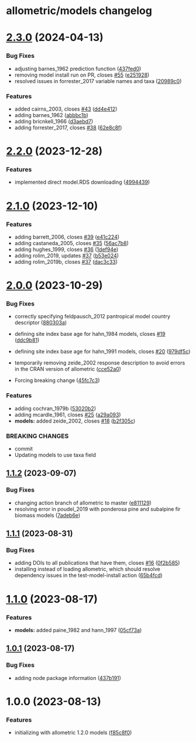 # allometric/models changelog

# [2.3.0](https://github.com/allometric/models/compare/v2.2.0...v2.3.0) (2024-04-13)


### Bug Fixes

* adjusting barnes_1962 prediction function ([437fed0](https://github.com/allometric/models/commit/437fed053a2405a94e0b8630f7576a4486fd9e8e))
* removing model install run on PR, closes [#55](https://github.com/allometric/models/issues/55) ([e251928](https://github.com/allometric/models/commit/e2519283b7d4c5fc69fc0a2e00913c9ad2822ce2))
* resolved issues in forrester_2017 variable names and taxa ([20989c0](https://github.com/allometric/models/commit/20989c0faa4e197907f1ff3e33905221651d3469))


### Features

* added cairns_2003, closes [#43](https://github.com/allometric/models/issues/43) ([dd4e412](https://github.com/allometric/models/commit/dd4e4128fc8fa6b9dfe2c8bcaa3e0eeb688b0a46))
* adding barnes_1962 ([abbbc1b](https://github.com/allometric/models/commit/abbbc1b7c3c062d13fd8ed673ad235d0d425313f))
* adding bricnkell_1966 ([d3aebd7](https://github.com/allometric/models/commit/d3aebd7e83b055ea7a951bf8e4dd1534c4cf9253))
* adding forrester_2017, closes [#38](https://github.com/allometric/models/issues/38) ([62e8c8f](https://github.com/allometric/models/commit/62e8c8f1d8240f6cb2653d3c5673c49c4923c522))

# [2.2.0](https://github.com/allometric/models/compare/v2.1.0...v2.2.0) (2023-12-28)


### Features

* implemented direct model.RDS downloading ([4994439](https://github.com/allometric/models/commit/49944390b3b58eba3312f74c32ba6dddd2c0f2d4))

# [2.1.0](https://github.com/allometric/models/compare/v2.0.0...v2.1.0) (2023-12-10)


### Features

* adding barrett_2006, closes [#39](https://github.com/allometric/models/issues/39) ([e41c224](https://github.com/allometric/models/commit/e41c224096f556185a4fb121f906eaf9dbd9600a))
* adding castaneda_2005, closes [#35](https://github.com/allometric/models/issues/35) ([56ac7b8](https://github.com/allometric/models/commit/56ac7b875a6a092bdaa12dac6d4c60f11399640f))
* adding hughes_1999, closes [#36](https://github.com/allometric/models/issues/36) ([1def94e](https://github.com/allometric/models/commit/1def94ec70f68b4f567352666d2771e27a18a51d))
* adding rolim_2019, updates [#37](https://github.com/allometric/models/issues/37) ([b53e024](https://github.com/allometric/models/commit/b53e024e75cd1d16fc3b28ad5e040b618b3d6ed3))
* adding rolim_2019b, closes [#37](https://github.com/allometric/models/issues/37) ([dac3c33](https://github.com/allometric/models/commit/dac3c33692607d71bd3d13ba7d07055f6ced2600))

# [2.0.0](https://github.com/allometric/models/compare/v1.1.2...v2.0.0) (2023-10-29)


### Bug Fixes

* correctly specifying feldpausch_2012 pantropical model country descriptor ([880303a](https://github.com/allometric/models/commit/880303a0c5ac27216b90874f824ae8ad7b19d252))
* defining site index base age for hahn_1984 models, closes [#19](https://github.com/allometric/models/issues/19) ([ddc9b81](https://github.com/allometric/models/commit/ddc9b81ccb39cd5c247fe7eb7866674e33de299e))
* defining site index base age for hahn_1991 models, closes [#20](https://github.com/allometric/models/issues/20) ([979df5c](https://github.com/allometric/models/commit/979df5c854599e8980e1aeae905ce83abf1812c7))
* temporarily removing zeide_2002 response description to avoid errors in the CRAN version of allometric ([cce52a0](https://github.com/allometric/models/commit/cce52a0317ae74fd524358691df89fa431945a02))


* Forcing breaking change ([45fc7c3](https://github.com/allometric/models/commit/45fc7c3e65f0d548b52c23796cc4638f21a5b1b7))


### Features

* adding cochran_1979b ([53020b2](https://github.com/allometric/models/commit/53020b2ed644787e4d1aeb512d104419123c89ca))
* adding mcardle_1961, closes [#25](https://github.com/allometric/models/issues/25) ([a29a093](https://github.com/allometric/models/commit/a29a0932064c032aee6d299d873ccc7b8cd0da0a))
* **models:** added zeide_2002, closes [#18](https://github.com/allometric/models/issues/18) ([b2f305c](https://github.com/allometric/models/commit/b2f305cd1d6f42a395c7e1c0c0abc2085b9ade6c))


### BREAKING CHANGES

* commit
* Updating models to use taxa field

## [1.1.2](https://github.com/allometric/models/compare/v1.1.1...v1.1.2) (2023-09-07)


### Bug Fixes

* changing action branch of allometric to master ([e811129](https://github.com/allometric/models/commit/e8111290910d3860e5fba77ae7229c66ecab30a0))
* resolving error in poudel_2019 with ponderosa pine and subalpine fir biomass models ([7adeb6e](https://github.com/allometric/models/commit/7adeb6e77b7840432f434938ed74812933b93039))

## [1.1.1](https://github.com/allometric/models/compare/v1.1.0...v1.1.1) (2023-08-31)


### Bug Fixes

* adding DOIs to all publications that have them, closes [#16](https://github.com/allometric/models/issues/16) ([0f2b585](https://github.com/allometric/models/commit/0f2b585e0d0afb996dd61f9af0727a0f97f495bc))
* installing instead of loading allometric, which should resolve dependency issues in the test-model-install action ([65b4fcd](https://github.com/allometric/models/commit/65b4fcd42217b9c953c7e5965eda4cc8c4c96334))

# [1.1.0](https://github.com/allometric/models/compare/v1.0.1...v1.1.0) (2023-08-17)


### Features

* **models:** added paine_1982 and hann_1997 ([05cf73a](https://github.com/allometric/models/commit/05cf73a2ade1e7c6a10fee4357e005627cad3a00))

## [1.0.1](https://github.com/allometric/models/compare/v1.0.0...v1.0.1) (2023-08-17)


### Bug Fixes

* adding node package information ([437b191](https://github.com/allometric/models/commit/437b1918687e59fd1362a5b88967d4549ae50b5a))

# 1.0.0 (2023-08-13)


### Features

* initializing with allometric 1.2.0 models ([f85c8f0](https://github.com/allometric/models/commit/f85c8f017308bb5ee991fe0ba21df4b7a124cfad))
